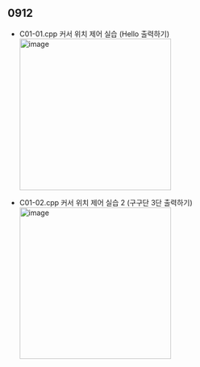 ## 0912

- C01-01.cpp 커서 위치 제어 실습 (Hello 출력하기)
  <img width="300" height="300" alt="image" src="https://github.com/user-attachments/assets/c9ca4af4-2cef-4e41-bf9e-640a59800dfb" />

- C01-02.cpp 커서 위치 제어 실습 2 (구구단 3단 출력하기)
  <img width="300" height="300" alt="image" src="https://github.com/user-attachments/assets/41e44074-2edd-43c0-8895-7ec2d8d4ea54" />
